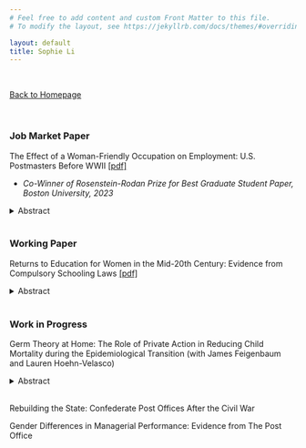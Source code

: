 ```yaml
---
# Feel free to add content and custom Front Matter to this file.
# To modify the layout, see https://jekyllrb.com/docs/themes/#overriding-theme-defaults

layout: default
title: Sophie Li
---
```


<br/>

[Back to Homepage](./home.html)

<br/>

### Job Market Paper

The Effect of a Woman-Friendly Occupation on Employment: U.S. Postmasters Before WWII [[pdf]](pdfs/SophieLi_JMP.pdf)

* _Co-Winner of Rosenstein-Rodan Prize for Best Graduate Student Paper, Boston University, 2023_

<details>
  <summary>Abstract</summary>
  
I examine the effect of a woman-friendly occupation on employment by exploring a unique historical setting -- the postmaster occupation during the early twentieth-century United States. Unlike many occupations that established practices to prevent married women from entering, postmasters were open to married women and offered flexible work arrangements and equal pay. With a novel dataset on postmaster appointments and census linking, I show that postmasters attracted qualified women who were not gainfully employed previously. However, the postmaster occupation offered women few benefits beyond the appointed term. Taking advantage of the fact that postmasters were presidential appointees and were rarely re-appointed after the party of the president changed, I compare the 1940 outcomes of women appointed just before and after the 1933 presidential transition in a regression discontinuity design. The RD estimates suggest that women experienced a 26.7 pp. reduction in gainful employment after finishing their postmaster term. I benchmark women's estimates against men's to show that the result is unlikely driven by selection bias. Finally, I show that women postmasters were not more likely to be employed than their women neighbors who had never been postmasters, despite their work experience. The lack of benefits for women's employment beyond the appointed term is in part explained by state-level discrimination against married women working and the severity of the Great Depression.

</details>

<br/>

### Working Paper

Returns to Education for Women in the Mid-20th Century: Evidence from Compulsory Schooling Laws [[pdf]](pdfs/SophieLi_Returns_Education.pdf)

<details>
  <summary>Abstract</summary>

Women had a similar level of schooling to men during the mid-twentieth century United States, but research on the returns to education for women is scarce. Using compulsory schooling laws as instrumental variables, this paper examines the causal effect of education on women's labor market and marriage market outcomes. I examine both outcomes because women frequently traded off employment and marriage due to marriage bars and gender norms against married women working. I show that an additional year of schooling increases women's probability of gainful employment by 7.9 pp. and women's wage earnings by 15 percent, which can be explained by women's entry into skilled occupations. Given the large returns on earnings, education surprisingly does not increase women's probability of never marrying, but it does increase the probability of divorce and separation. In addition, women's education positively affects the husband's and the household's labor supply and earnings, conditional on marriage formation and the husband's education.

</details>

<br/>


### Work in Progress

Germ Theory at Home: The Role of Private Action in Reducing Child Mortality during the Epidemiological Transition (with James Feigenbaum and Lauren Hoehn-Velasco)

<details>
  <summary>Abstract</summary>

Did household health behaviors contribute to the epidemiological transition? In this paper, we study whether the dissemination of germ theory--which provided new methods of controlling infectious disease--enabled households to prevent child mortality. We focus on physician households, who, as a group, should have had the clearest informational shock after the availability of germ theory. Our analysis evaluates a well-cited claim that physicians' children died at similar rates to non-physicians' children before the discovery of germ theory, but not after. We use a novel measure of child mortality that follows young children over time by linking households between censuses. Leveraging this nearly century-long measure of child mortality, we find that germ theory enabled physician households to reduce child mortality by 1-2 percentage points, a 7-14% reduction. We also show that this reduction in child mortality after germ theory is unique to physician households and is not an artifact of income or education.

</details>

<br/>

Rebuilding the State: Confederate Post Offices After the Civil War

Gender Differences in Managerial Performance: Evidence from The Post Office
